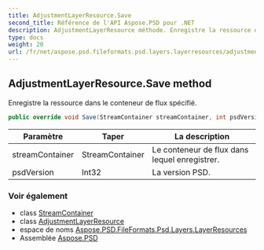 ```yaml
---
title: AdjustmentLayerResource.Save
second_title: Référence de l'API Aspose.PSD pour .NET
description: AdjustmentLayerResource méthode. Enregistre la ressource dans le conteneur de flux spécifié.
type: docs
weight: 20
url: /fr/net/aspose.psd.fileformats.psd.layers.layerresources/adjustmentlayerresource/save/
---
```

## AdjustmentLayerResource.Save method

Enregistre la ressource dans le conteneur de flux spécifié.

```csharp
public override void Save(StreamContainer streamContainer, int psdVersion)
```

| Paramètre | Taper | La description |
| --- | --- | --- |
| streamContainer | StreamContainer | Le conteneur de flux dans lequel enregistrer. |
| psdVersion | Int32 | La version PSD. |

### Voir également

* class [StreamContainer](../../../aspose.psd/streamcontainer/)
* class [AdjustmentLayerResource](../)
* espace de noms [Aspose.PSD.FileFormats.Psd.Layers.LayerResources](../../adjustmentlayerresource/)
* Assemblée [Aspose.PSD](../../../)


